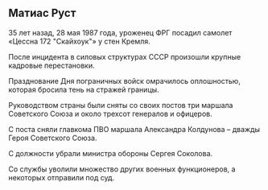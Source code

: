 ## Матиас Руст

35 лет назад, 28 мая 1987 года, уроженец ФРГ посадил самолет «Цессна 172 "Скайхоук"» у стен Кремля.

После инцидента в силовых структурах СССР произошли крупные кадровые перестановки. 

Празднование Дня пограничных войск омрачилось оплошностью, которая бросила тень на стражей границы. 

Руководством страны были сняты со своих постов три маршала Советского Союза и около трехсот генералов и офицеров.

С поста сняли главкома ПВО маршала Александра Колдунова – дважды Героя Советского Союза.

 С должности убрали министра обороны Сергея Соколова. 
 
 Со службы уволили множество других военных функционеров, а некоторых отправили под суд.
